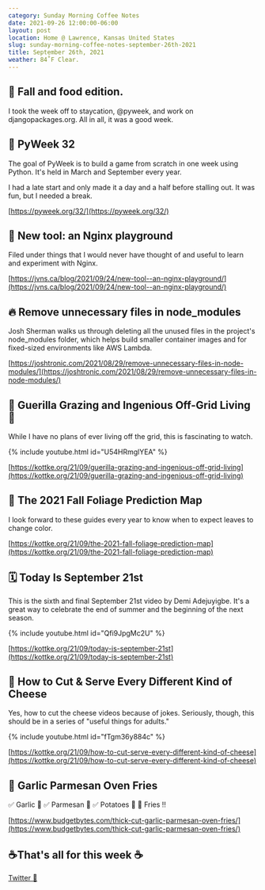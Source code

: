 ```yaml
---
category: Sunday Morning Coffee Notes
date: 2021-09-26 12:00:00-06:00
layout: post
location: Home @ Lawrence, Kansas United States
slug: sunday-morning-coffee-notes-september-26th-2021
title: September 26th, 2021
weather: 84˚F Clear.
---
```


## 🍂 Fall and food edition.

I took the week off to staycation, @pyweek, and work on djangopackages.org. All in all, it was a good week.

## 👾 PyWeek 32

The goal of PyWeek is to build a game from scratch in one week using Python. It's held in March and September every year.

I had a late start and only made it a day and a half before stalling out. It was fun, but I needed a break.

[https://pyweek.org/32/](https://pyweek.org/32/)


## 🧰 New tool: an Nginx playground

Filed under things that I would never have thought of and useful to learn and experiment with Nginx.

[https://jvns.ca/blog/2021/09/24/new-tool--an-nginx-playground/](https://jvns.ca/blog/2021/09/24/new-tool--an-nginx-playground/)


## 🔥 Remove unnecessary files in node_modules

Josh Sherman walks us through deleting all the unused files in the project's node_modules folder, which helps build smaller container images and for fixed-sized environments like AWS Lambda.

[https://joshtronic.com/2021/08/29/remove-unnecessary-files-in-node-modules/](https://joshtronic.com/2021/08/29/remove-unnecessary-files-in-node-modules/)


## 🐑 Guerilla Grazing and Ingenious Off-Grid Living 🐏

While I have no plans of ever living off the grid, this is fascinating to watch.

{% include youtube.html id="U54HRmglYEA" %}

[https://kottke.org/21/09/guerilla-grazing-and-ingenious-off-grid-living](https://kottke.org/21/09/guerilla-grazing-and-ingenious-off-grid-living)


## 🍂 The 2021 Fall Foliage Prediction Map

I look forward to these guides every year to know when to expect leaves to change color.

[https://kottke.org/21/09/the-2021-fall-foliage-prediction-map](https://kottke.org/21/09/the-2021-fall-foliage-prediction-map)


## 🗓 Today Is September 21st

This is the sixth and final September 21st video by Demi Adejuyigbe. It's a great way to celebrate the end of summer and the beginning of the next season.

{% include youtube.html id="Qfi9JpgMc2U" %}

[https://kottke.org/21/09/today-is-september-21st](https://kottke.org/21/09/today-is-september-21st)


## 🧀 How to Cut & Serve Every Different Kind of Cheese

Yes, how to cut the cheese videos because of jokes. Seriously, though, this should be in a series of "useful things for adults." 

{% include youtube.html id="fTgm36y884c" %}

[https://kottke.org/21/09/how-to-cut-serve-every-different-kind-of-cheese](https://kottke.org/21/09/how-to-cut-serve-every-different-kind-of-cheese)


## 🍟 Garlic Parmesan Oven Fries

✅ Garlic 🧄
✅ Parmesan 🧀
✅ Potatoes 🥔
🍟 Fries ‼️

[https://www.budgetbytes.com/thick-cut-garlic-parmesan-oven-fries/](https://www.budgetbytes.com/thick-cut-garlic-parmesan-oven-fries/)


## ☕That's all for this week ☕

[Twitter 🧵](https://twitter.com/webology/status/1442165798785617928)

